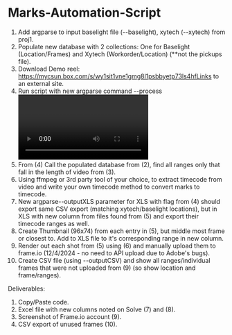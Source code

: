 # Marks-Automation-Script

1. Add argparse to input baselight file (--baselight),  xytech (--xytech) from proj1​.
2. Populate new database with 2 collections: One for Baselight (Location/Frames) and Xytech (Workorder/Location) (**not the pickups file)​.
3. Download Demo reel: https://mycsun.box.com/s/wy1sit1vne1gmg8l1psbbyetp73ls4hfLinks to an external site.​
4. Run script with new argparse command --process <video file>.
5. From (4) Call the populated database from (2), find all ranges only that fall in the length of video from (3).
6. Using ffmpeg or 3rd party tool of your choice, to extract timecode from video and write your own timecode method to convert marks to timecode​.
7. New argparse--outputXLS parameter for XLS with flag from (4) should export same CSV export (matching xytech/baselight locations), 
but in XLS with new column from files found from (5) and export their timecode ranges as well​.
9. Create Thumbnail (96x74) from each entry in (5), but middle most frame or closest to. Add to XLS file to it's corresponding range in new column.
10. Render out each shot from (5) using (6) and manually upload them to frame.io (12/4/2024 - no need to API upload due to Adobe's bugs)​.
11. Create CSV file (using --outputCSV) and show all ranges/individual frames that were not uploaded from  (9) (so show location and frame/ranges).

Deliverables:
1. Copy/Paste code.​
2. Excel file with new columns noted on Solve (7) and (8)​.
3. Screenshot of Frame.io account (9)​.
4. CSV export of unused frames (10).
